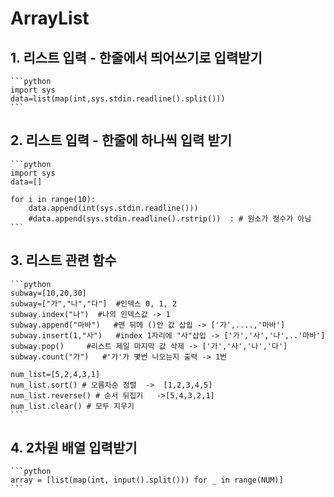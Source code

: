# ArrayList

## 1. 리스트 입력 - 한줄에서 띄어쓰기로 입력받기
    
    ```python
    import sys
    data=list(map(int,sys.stdin.readline().split()))
    ```
    
## 2. 리스트 입력 - 한줄에 하나씩 입력 받기
    
    ```python
    import sys
    data=[]
    
    for i in range(10):
    	data.append(int(sys.stdin.readline()))
    	#data.append(sys.stdin.readline().rstrip())  : # 원소가 정수가 아님
    ```
    
## 3. 리스트 관련 함수
    
    ```python
    subway=[10,20,30]
    subway=["가","나","다"]  #인덱스 0, 1, 2
    subway.index("나")  #나의 인덱스값 -> 1
    subway.append("마바")   #맨 뒤에 ()안 값 삽입 -> ['가',....,'마바']
    subway.insert(1,"사")   #index 1자리에 "사"삽입 -> ['가','사','나',..'마바']
    subway.pop()     #리스트 제일 마지막 값 삭제 -> ['가','사','나','다']
    subway.count("가")   #'가'가 몇번 나오는지 출력 -> 1번
    
    num_list=[5,2,4,3,1]
    num_list.sort() # 오름차순 정렬  ->  [1,2,3,4,5]
    num_list.reverse() # 순서 뒤집기   ->[5,4,3,2,1]
    num_list.clear() # 모두 지우기
    ```

## 4. 2차원 배열 입력받기
    ```python
    array = [list(map(int, input().split())) for _ in range(NUM)]
    ```

    